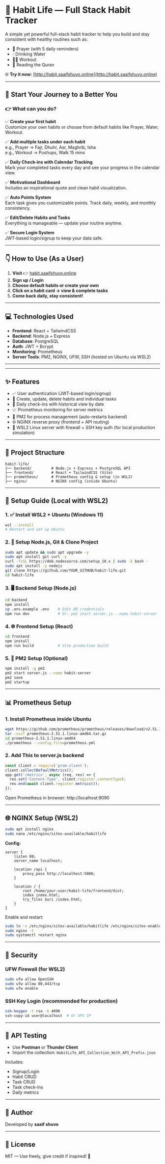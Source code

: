 
# 🧠 Habit Life — Full Stack Habit Tracker

A simple yet powerful full-stack habit tracker to help you build and stay consistent with healthy routines such as:
- 🙏 Prayer (with 5 daily reminders)
- 💧 Drinking Water
- 🏃‍♂️ Workout
- 📖 Reading the Quran

🌐 **Try it now:** [http://habit.saaifshuvo.online](http://habit.saaifshuvo.online)

---

## 🚀 Start Your Journey to a Better You

### 👉 What can you do?

✅ **Create your first habit**  
Customize your own habits or choose from default habits like Prayer, Water, Workout.

✅ **Add multiple tasks under each habit**  
e.g., Prayer → Fajr, Dhuhr, Asr, Maghrib, Isha  
e.g., Workout → Pushups, Walk 15 mins

✅ **Daily Check-ins with Calendar Tracking**  
Mark your completed tasks every day and see your progress in the calendar view.

✅ **Motivational Dashboard**  
Includes an inspirational quote and clean habit visualization.

✅ **Auto Points System**  
Each task gives you customizable points. Track daily, weekly, and monthly consistency.

✅ **Edit/Delete Habits and Tasks**  
Everything is manageable — update your routine anytime.

✅ **Secure Login System**  
JWT-based login/signup to keep your data safe.

---

## 👇 How to Use (As a User)

1. **Visit** 👉 [habit.saaifshuvo.online](https://habit.saaifshuvo.online)
2. **Sign up / Login**
3. **Choose default habits or create your own**
4. **Click on a habit card → view & complete tasks**
5. **Come back daily, stay consistent!**

---

## 💻 Technologies Used

- **Frontend**: React + TailwindCSS
- **Backend**: Node.js + Express
- **Database**: PostgreSQL
- **Auth**: JWT + Bcrypt
- **Monitoring**: Prometheus
- **Server Tools**: PM2, NGINX, UFW, SSH (hosted on Ubuntu via WSL2)

---

---

## ✨ Features

- ✅ User authentication (JWT-based login/signup)
- 🔨 Create, update, delete habits and individual tasks
- 📅 Daily check-ins with historical view by date
- 📈 Prometheus monitoring for server metrics
- 🧩 PM2 for process management (auto-restarts backend)
- 🌐 NGINX reverse proxy (frontend + API routing)
- 🔐 WSL2 Linux server with firewall + SSH key auth (for local production simulation)

---

## 📁 Project Structure

```
habit-life/
├── backend/         # Node.js + Express + PostgreSQL API
├── frontend/        # React + TailwindCSS (Vite)
├── prometheus/      # Prometheus config & setup (in WSL2)
├── nginx/           # NGINX config (inside Ubuntu)
```

---

## 🚀 Setup Guide (Local with WSL2)

### 1. ✅ Install WSL2 + Ubuntu (Windows 11)
```sh
wsl --install
# Restart and set up Ubuntu
```

### 2. 🧱 Setup Node.js, Git & Clone Project
```bash
sudo apt update && sudo apt upgrade -y
sudo apt install git curl -y
curl -fsSL https://deb.nodesource.com/setup_18.x | sudo -E bash -
sudo apt install -y nodejs
git clone https://github.com/YOUR_GITHUB/habit-life.git
cd habit-life
```

### 3. 🖥 Backend Setup (Node.js)
```bash
cd backend
npm install
cp .env.example .env    # Edit DB credentials
npm run dev             # Or: pm2 start server.js --name habit-server
```

### 4. 🌐 Frontend Setup (React)
```bash
cd frontend
npm install
npm run build           # Vite production build
```

### 5. 🔁 PM2 Setup (Optional)
```bash
npm install -g pm2
pm2 start server.js --name habit-server
pm2 save
pm2 startup
```

---

## 📊 Prometheus Setup

### 1. Install Prometheus inside Ubuntu
```bash
wget https://github.com/prometheus/prometheus/releases/download/v2.51.1/prometheus-2.51.1.linux-amd64.tar.gz
tar -xvzf prometheus-2.51.1.linux-amd64.tar.gz
cd prometheus-2.51.1.linux-amd64
./prometheus --config.file=prometheus.yml
```

### 2. Add This to server.js backend 
```js
const client = require('prom-client');
client.collectDefaultMetrics();
app.get('/metrics', async (req, res) => {
  res.set('Content-Type', client.register.contentType);
  res.end(await client.register.metrics());
});
```

Open Prometheus in browser: http://localhost:9090

---

## 🌐 NGINX Setup (WSL2)
```bash
sudo apt install nginx
sudo nano /etc/nginx/sites-available/habitlife
```

**Config:**
```nginx
server {
    listen 80;
    server_name localhost;

    location /api {
        proxy_pass http://localhost:5000;
    }

    location / {
        root /home/your-user/habit-life/frontend/dist;
        index index.html;
        try_files $uri /index.html;
    }
}
```

Enable and restart:
```bash
sudo ln -s /etc/nginx/sites-available/habitlife /etc/nginx/sites-enabled/
sudo nginx -t
sudo systemctl restart nginx
```

---

## 🔐 Security

### UFW Firewall (for WSL2)
```bash
sudo ufw allow OpenSSH
sudo ufw allow 80,443/tcp
sudo ufw enable
```

### SSH Key Login (recommended for production)
```bash
ssh-keygen -t rsa -b 4096
ssh-copy-id user@localhost  # Or VPS IP
```

---

## 🧪 API Testing

- Use **Postman** or **Thunder Client**
- Import the collection: `HabitLife_API_Collection_With_API_Prefix.json`

Includes:
- Signup/Login
- Habit CRUD
- Task CRUD
- Task check-ins
- Daily metrics

---

## 📘 Author

Developed by **saaif shuvo**  


---

## 📌 License

MIT — Use freely, give credit if inspired! 💚
